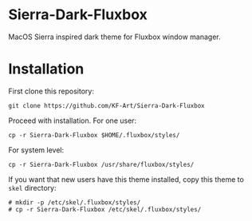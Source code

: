 # Sierra-Dark-Fluxbox
MacOS Sierra inspired dark theme for Fluxbox window manager.

<H1>Installation</H1>

First clone this repository:

    git clone https://github.com/KF-Art/Sierra-Dark-Fluxbox

Proceed with installation. For one user:

    cp -r Sierra-Dark-Fluxbox $HOME/.fluxbox/styles/

For system level:

    cp -r Sierra-Dark-Fluxbox /usr/share/fluxbox/styles/
    
If you want that new users have this theme installed, copy this theme to <code>skel</code> directory:

    # mkdir -p /etc/skel/.fluxbox/styles/
    # cp -r Sierra-Dark-Fluxbox /etc/skel/.fluxbox/styles/

